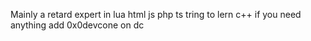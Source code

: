 Mainly a retard 
expert in lua html js php ts 
tring to lern c++ 
if you need anything add 0x0devcone on dc 

